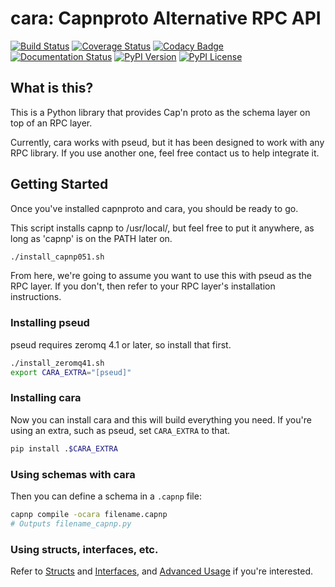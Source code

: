 # cara: Capnproto Alternative RPC API

[![Build Status](https://img.shields.io/travis/chainreactionmfg/cara/master.svg)](https://travis-ci.org/chainreactionmfg/cara)
[![Coverage Status](https://img.shields.io/coveralls/chainreactionmfg/cara/master.svg)](https://coveralls.io/r/chainreactionmfg/cara)
[![Codacy Badge](https://img.shields.io/codacy/3cc5a370c923435e92b9ce1a7dbbbafe.svg)](https://www.codacy.com/public/fahhem/cara)
[![Documentation Status](https://readthedocs.org/projects/cara/badge/?version=latest&style=flat)](https://readthedocs.org/projects/cara/?badge=latest)
[![PyPI Version](https://img.shields.io/pypi/v/cara.svg)](https://pypi.python.org/pypi/cara)
[![PyPI License](https://img.shields.io/pypi/l/cara.svg)](https://pypi.python.org/pypi/cara)

## What is this?

This is a Python library that provides Cap'n proto as the schema layer on top
of an RPC layer.

Currently, cara works with pseud, but it has been designed to work with any RPC
library. If you use another one, feel free contact us to help integrate it.

## Getting Started

Once you've installed capnproto and cara, you should be ready to go.

This script installs capnp to /usr/local/, but feel free to put it anywhere, as
long as 'capnp' is on the PATH later on.

```bash
./install_capnp051.sh
```

From here, we're going to assume you want to use this with pseud as the RPC
layer. If you don't, then refer to your RPC layer's installation instructions.

### Installing pseud

pseud requires zeromq 4.1 or later, so install that first.

```bash
./install_zeromq41.sh
export CARA_EXTRA="[pseud]"
```

### Installing cara

Now you can install cara and this will build everything you need. If you're
using an extra, such as pseud, set `CARA_EXTRA` to that.

```bash
pip install .$CARA_EXTRA
```

### Using schemas with cara

Then you can define a schema in a `.capnp` file:

```bash
capnp compile -ocara filename.capnp
# Outputs filename_capnp.py
```

### Using structs, interfaces, etc.

Refer to [Structs](structs.md) and [Interfaces](interfaces.md), and
[Advanced Usage](advanced_usage.md) if you're interested.
